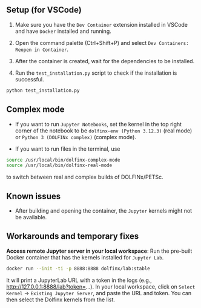 ## Setup (for VSCode)

1. Make sure you have the `Dev Container` extension installed in VSCode and have `Docker` installed and running.

2. Open the command palette (Ctrl+Shift+P) and select `Dev Containers: Reopen in Container`. 

3. After the container is created, wait for the dependencies to be installed.

4. Run the `test_installation.py` script to check if the installation is successful.

```bash
python test_installation.py
```

## Complex mode

- If you want to run `Jupyter Notebooks`, set the kernel in the top right corner of the notebook to be `dolfinx-env (Python 3.12.3)` (real mode) or `Python 3 (DOLFINx complex)` (complex mode).

- If you want to run files in the terminal, use

```bash
source /usr/local/bin/dolfinx-complex-mode
source /usr/local/bin/dolfinx-real-mode
```

to switch between real and complex builds of DOLFINx/PETSc.

## Known issues

- After building and opening the container, the `Jupyter` kernels might not be available.

## Workarounds and temporary fixes

**Access remote Jupyter server in your local workspace**: Run the pre-built Docker container that has the kernels installed for `Jupyter Lab`.

```bash
docker run --init -ti -p 8888:8888 dolfinx/lab:stable
```

It will print a JupyterLab URL with a token in the logs (e.g., http://127.0.0.1:8888/lab?token=...). In your local workspace, click on `Select Kernel` -> `Existing Jupyter Server`, and paste the URL and token. You can then select the Dolfinx kernels from the list.
